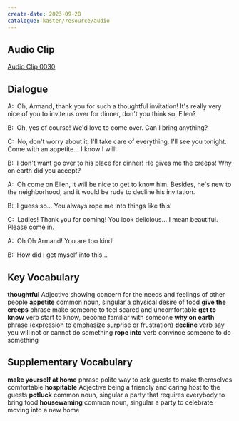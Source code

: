 ```yaml
---
create-date: 2023-09-28
catalogue: kasten/resource/audio
---
```


## Audio Clip
[Audio Clip 0030](https://archive.org/download/englishpod_all/englishpod_0030dg.mp3)

## Dialogue
A:  Oh,  Armand, thank you for such a thoughtful invitation!  It's really very nice of you to invite    us over for dinner, don't you think so, Ellen?

B:  Oh, yes of course!  We'd  love to come over.    Can I bring anything?

C:  No, don't  worry about it; I'll   take care  of everything. I'll  see you tonight. Come with an appetite... I know I will!

B:  I don't    want   go over  to his place for dinner! He gives me the creeps!   Why on earth  did you accept?

A:  Oh come on  Ellen, it will be nice to get to know  him. Besides, he's  new to the neighborhood, and it would    be  rude  to decline his  invitation.

B:  I guess so...   You always rope me into things like this!

C:  Ladies! Thank you for coming! You look delicious...   I mean beautiful. Please come in.

A:  Oh Oh Armand! You are too kind!

B:  How did I get myself into this...

## Key Vocabulary
**thoughtful**        Adjective               showing concern for the needs and feelings of other people
**appetite**          common noun, singular   a physical desire of food
**give the creeps**   phrase                  make someone to feel scared and uncomfortable
**get to know**       verb                    start to know, become familiar with someone
**why on earth**      phrase                  (expression to emphasize surprise or frustration)
**decline**           verb                    say you will not or cannot do something
**rope into**         verb                    convince someone to do something

## Supplementary Vocabulary
**make yourself at home**   phrase                  polite way to ask guests to make themselves comfortable
**hospitable**              Adjective               being a friendly and caring host to the guests
**potluck**                 common noun, singular   a party that requires everybody to bring food
**housewaming**             common noun, singular   a party to celebrate moving into a new home
